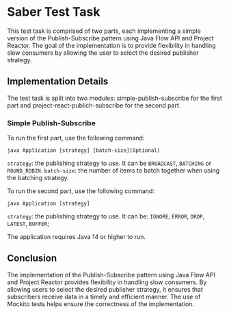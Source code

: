 # Saber Test Task

This test task is comprised of two parts, each implementing a simple version of the Publish-Subscribe pattern using Java Flow API and Project Reactor. The goal of the implementation is to provide flexibility in handling slow consumers by allowing the user to select the desired publisher strategy.

## Implementation Details

The test task is split into two modules: simple-publish-subscribe for the first part and project-react-publich-subscribe for the second part.

### Simple Publish-Subscribe
To run the first part, use the following command:

 ```
 java Application [strategy] [batch-size](Optional)
 ```

`strategy`: the publishing strategy to use. It can be `BROADCAST`, `BATCHING` or `ROUND_ROBIN`.
`batch-size`: the number of items to batch together when using the batching strategy.

To run the second part, use the following command:

```
java Application [strategy]
```

`strategy`: the publishing strategy to use. It can be: `IGNORE`, `ERROR`, `DROP`, `LATEST`, `BUFFER`;

The application requires Java 14 or higher to run.

## Conclusion

The implementation of the Publish-Subscribe pattern using Java Flow API and Project Reactor provides flexibility in handling slow consumers. By allowing users to select the desired publisher strategy, it ensures that subscribers receive data in a timely and efficient manner. The use of Mockito tests helps ensure the correctness of the implementation.
